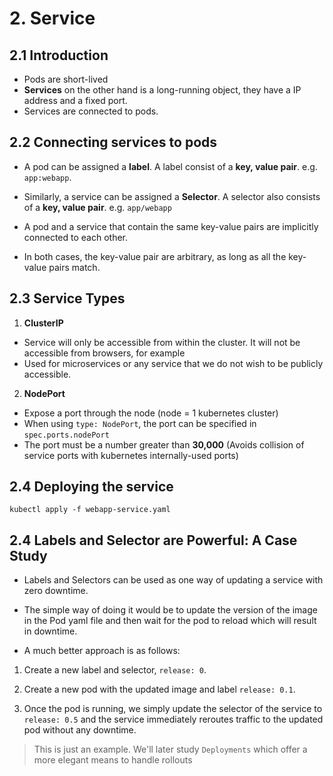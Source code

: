 # 2. Service

## 2.1 Introduction

- Pods are short-lived
- **Services** on the other hand is a long-running object, they have a IP address and a fixed port.
- Services are connected to pods.

## 2.2 Connecting services to pods

- A pod can be assigned a **label**. A label consist of a **key, value pair**.
e.g. `app:webapp`.

- Similarly, a service can be assigned a **Selector**. A selector also consists of a **key, value pair**. e.g. `app/webapp`

- A pod and a service that contain the same key-value pairs are implicitly connected to each other.

- In  both cases, the key-value pair are arbitrary, as long as all the key-value pairs match.

## 2.3 Service Types

1. **ClusterIP**

- Service will only be accessible from within the cluster. It will not be accessible from browsers, for example
- Used for microservices or any service that we do not wish to be publicly accessible.

2. **NodePort**

- Expose a port through the node (node = 1 kubernetes cluster)
- When using `type: NodePort`, the port can be specified in `spec.ports.nodePort`
- The port must be a number greater than **30,000** (Avoids collision of service ports with kubernetes internally-used ports)

## 2.4 Deploying the service

```
kubectl apply -f webapp-service.yaml
```

## 2.4 Labels and Selector are Powerful: A Case Study

- Labels and Selectors can be used as one way of updating a service with zero downtime.

- The simple way of doing it would be to update the version of the image in the Pod yaml file and then wait for the pod to reload which will result in downtime.

- A much better approach is as follows:

1. Create a new label and selector, `release: 0`.

2. Create a new pod with the updated image and label `release: 0.1`.

3. Once the pod is running, we simply update the selector of the service to `release: 0.5` and the service immediately reroutes traffic to the updated pod without any downtime.

> This is just an example. We'll later study `Deployments` which offer a more elegant means to handle rollouts


